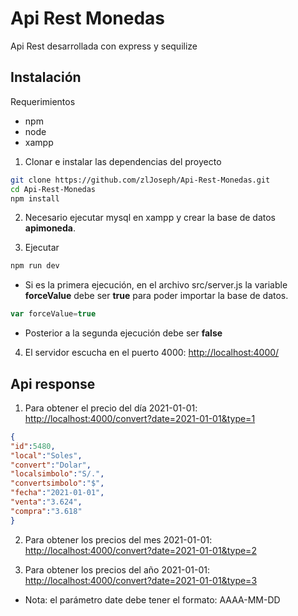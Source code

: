 # Api Rest Monedas

Api Rest desarrollada con express y sequilize

## Instalación

Requerimientos

 - npm
 - node 
 - xampp

1) Clonar e instalar las dependencias del proyecto
```bash
git clone https://github.com/zlJoseph/Api-Rest-Monedas.git
cd Api-Rest-Monedas
npm install
```
2) Necesario ejecutar mysql en xampp y crear la base de datos **apimoneda**.

3) Ejecutar
```bash
npm run dev
```
- Si es la primera ejecución, en el archivo src/server.js la variable **forceValue** debe ser **true** para poder importar la base de datos.
```javascript
var forceValue=true
```
- Posterior a la segunda ejecución debe ser **false**

4) El servidor escucha en el puerto 4000: [http://localhost:4000/](http://localhost:4000/)

## Api response
1. Para obtener el precio del día 2021-01-01: [http://localhost:4000/convert?date=2021-01-01&type=1](http://localhost:4000/convert?date=2021-01-01&type=1)
```json
{
"id":5480,
"local":"Soles",
"convert":"Dolar",
"localsimbolo":"S/.",
"convertsimbolo":"$",
"fecha":"2021-01-01",
"venta":"3.624",
"compra":"3.618"
}
```

2. Para obtener los precios del mes 2021-01-01: [http://localhost:4000/convert?date=2021-01-01&type=2](http://localhost:4000/convert?date=2021-01-01&type=2)

3. Para obtener los precios del año 2021-01-01: [http://localhost:4000/convert?date=2021-01-01&type=3](http://localhost:4000/convert?date=2021-01-01&type=3)

- Nota: el parámetro date debe tener el formato: AAAA-MM-DD 